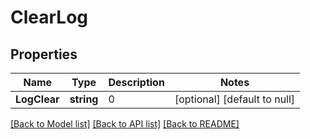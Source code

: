 # ClearLog

## Properties
Name | Type | Description | Notes
------------ | ------------- | ------------- | -------------
**LogClear** | **string** | 0 | [optional] [default to null]

[[Back to Model list]](../README.md#documentation-for-models) [[Back to API list]](../README.md#documentation-for-api-endpoints) [[Back to README]](../README.md)

